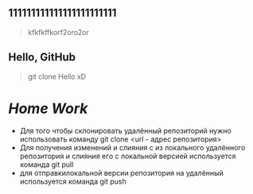 ## 111111111111111111111111

> kfkfkffkorf2oro2or
## Hello, GitHub

> git clone
Hello xD

# ***Home Work***

* Для того чтобы склонировать удалённый репозиторий нужно использовать команду git clone <url - адрес репозитория>
* Для получения изменений и слияния с из локального удалённого репозитория и слияния его с локальной версией используется команда git pull
* для отправкилокальной версии репозитория на удалённый используется команда git push  
